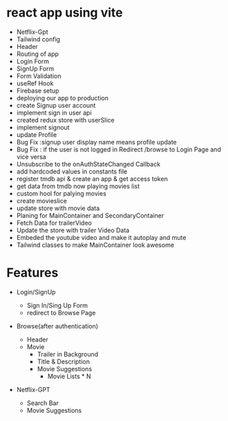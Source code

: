 

# react app using vite 

- Netflix-Gpt 
- Tailwind config
- Header
- Routing  of app
- Login Form
- SignUp Form
- Form Validation
- useRef Hook
- Firebase setup
- deploying our app to production
- create Signup user account
- implement sign in user api
- created redux store with userSlice
- implement signout 
- update Profile
- Bug Fix :signup user display name means profile update
- Bug Fix : if the user is not logged in Redirect /browse to Login Page and vice versa  
- Unsubscribe to the onAuthStateChanged Callback 
- add hardcoded values in constants file
- register tmdb api & create an app & get access token 
- get data from tmdb now playing movies list
- custom hool for palying movies
- create movieslice
- update store with movie data
- Planing for MainContainer and SecondaryContainer
- Fetch Data for trailerVideo 
- Update the store with trailer Video Data
- Embeded the youtube video and make it autoplay and mute
- Tailwind classes to make MainContainer  look awesome 

# Features 

- Login/SignUp
  - Sign In/Sing Up Form
  - redirect to Browse Page

- Browse(after authentication)
  - Header 
  - Movie
    - Trailer in Background
    - Title & Description
    - Movie Suggestions
      - Movie Lists * N

- Netflix-GPT
  - Search Bar 
  - Movie Suggestions 
